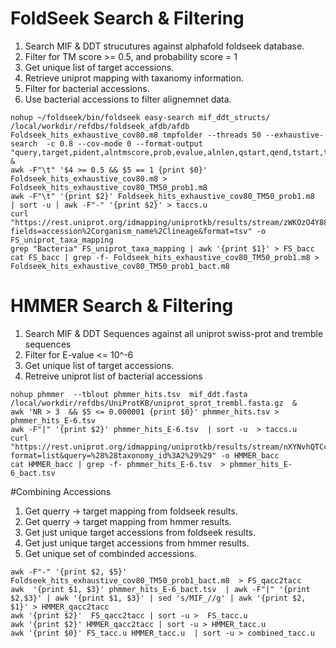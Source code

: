 # FoldSeek Search & Filtering

1. Search MIF & DDT strucutures against alphafold foldseek database.
2. Filter for TM score >= 0.5, and probability score = 1
3. Get unique list of target accessions.
4. Retrieve uniprot mapping with taxanomy information.
5. Filter for bacterial accessions.
6. Use bacterial accessions to filter alignemnet data.

```
nohup ~/foldseek/bin/foldseek easy-search mif_ddt_structs/ /local/workdir/refdbs/foldseek_afdb/afdb Foldseek_hits_exhaustive_cov80.m8 tmpfolder --threads 50 --exhaustive-search  -c 0.8 --cov-mode 0 --format-output "query,target,pident,alntmscore,prob,evalue,alnlen,qstart,qend,tstart,tend,qseq,tseq" &
awk -F"\t" '$4 >= 0.5 && $5 == 1 {print $0}' Foldseek_hits_exhaustive_cov80.m8 > Foldseek_hits_exhaustive_cov80_TM50_prob1.m8
awk -F"\t" '{print $2}' Foldseek_hits_exhaustive_cov80_TM50_prob1.m8  | sort -u | awk -F"-" '{print $2}' > taccs.u
curl "https://rest.uniprot.org/idmapping/uniprotkb/results/stream/zWKOzO4Y88?fields=accession%2Corganism_name%2Clineage&format=tsv" -o FS_uniprot_taxa_mapping
grep "Bacteria" FS_uniprot_taxa_mapping | awk '{print $1}' > FS_bacc
cat FS_bacc | grep -f- Foldseek_hits_exhaustive_cov80_TM50_prob1.m8 > Foldseek_hits_exhaustive_cov80_TM50_prob1_bact.m8
```


# HMMER Search & Filtering

1. Search MIF & DDT Sequences against all uniprot swiss-prot and tremble sequences
2. Filter for E-value <= 10^-6
3. Get unique list of target accessions.
4. Retreive uniprot list of bacterial accessions

```
nohup phmmer  --tblout phmmer_hits.tsv  mif_ddt.fasta /local/workdir/refdbs/UniProtKB/uniprot_sprot_trembl.fasta.gz  &
awk 'NR > 3  && $5 <= 0.000001 {print $0}' phmmer_hits.tsv > phmmer_hits_E-6.tsv
awk -F"|" '{print $2}' phmmer_hits_E-6.tsv  | sort -u  > taccs.u
curl "https://rest.uniprot.org/idmapping/uniprotkb/results/stream/nXYNvhQTCc?format=list&query=%28%28taxonomy_id%3A2%29%29" -o HMMER_bacc
cat HMMER_bacc | grep -f- phmmer_hits_E-6.tsv  > phmmer_hits_E-6_bact.tsv
```

#Combining Accessions

1. Get querry -> target mapping from foldseek results.
2. Get querry -> target mapping from hmmer results.
3. Get just unique target accessions from foldseek results.
4. Get just unique target accessions from hmmer results.
5. Get unique set of combinded accessions.

```
awk -F"-" '{print $2, $5}' Foldseek_hits_exhaustive_cov80_TM50_prob1_bact.m8  > FS_qacc2tacc
awk  '{print $1, $3}' phmmer_hits_E-6_bact.tsv  | awk -F"|" '{print $2,$3}' | awk '{print $1, $3}' | sed 's/MIF_//g' | awk '{print $2, $1}' > HMMER_qacc2tacc
awk '{print $2}'  FS_qacc2tacc | sort -u >  FS_tacc.u
awk '{print $2}' HMMER_qacc2tacc | sort -u > HMMER_tacc.u
awk '{print $0}' FS_tacc.u HMMER_tacc.u  | sort -u > combined_tacc.u
```

